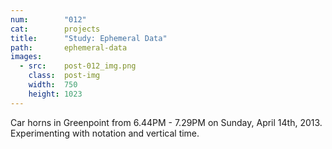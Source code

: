 ```yaml
---
num:        "012"
cat:        projects
title:      "Study: Ephemeral Data"
path:       ephemeral-data
images:
  - src:    post-012_img.png
    class:  post-img
    width:  750
    height: 1023
---
```

Car horns in Greenpoint from 6.44PM - 7.29PM on Sunday, April 14th, 2013. Experimenting with notation and vertical time.